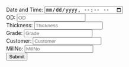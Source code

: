 <form asp-action="SaveTubeInput" method="post">
    <div class="d-flex flex-wrap gap-2">
        <div class="form-group">
            <label for="inputDateTime">Date and Time:</label>
            <input type="datetime-local" id="inputDateTime" name="CreatedOn" required class="form-control" />
        </div>
        <div class="form-group">
            <label for="od">OD:</label>
            <input type="text" id="od" name="OD" placeholder="OD" required class="form-control" />
        </div>
        <div class="form-group">
            <label for="thickness">Thickness:</label>
            <input type="text" id="thickness" name="Thickness" placeholder="Thickness" required class="form-control" />
        </div>
        <div class="form-group">
            <label for="grade">Grade:</label>
            <input type="text" id="grade" name="Grade" placeholder="Grade" required class="form-control" />
        </div>
        <div class="form-group">
            <label for="customer">Customer:</label>
            <input type="text" id="customer" name="Customer" placeholder="Customer" required class="form-control" />
        </div>
        <div class="form-group">
            <label for="MillNo">MillNo:</label>
            <input type="text" id="MillNo" name="MillNo" placeholder="MillNo" required class="form-control" />
        </div>
    </div>
    <div class="mt-3">
        <button type="submit" id="submitButton" class="btn btn-primary">Submit</button>
    </div>
</form>
